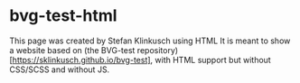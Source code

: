 # bvg-test-html

This page was created by Stefan Klinkusch using HTML
It is meant to show a website based on (the BVG-test repository)[https://sklinkusch.github.io/bvg-test], with HTML support but without CSS/SCSS and without JS.
